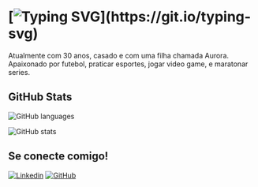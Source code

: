 # [![Typing SVG](https://readme-typing-svg.herokuapp.com/?color=00BFFF&size=35&center=true&vCenter=true&width=1000&lines=Vinicius+Santiago;)](https://git.io/typing-svg)

Atualmente com 30 anos, casado e com uma filha chamada Aurora. Apaixonado por futebol, praticar esportes, jogar video game, e maratonar series.

## GitHub Stats
![GitHub languages](https://github-readme-stats.vercel.app/api/top-langs/?username=viniquartz&layout=compact&theme=github_dark&bg_color=000000&title_color=00BFFF)

![GitHub stats](https://github-readme-stats.vercel.app/api?username=viniquartz&show_icons=true&theme=dark&title_color=00BFFF)

## Se conecte comigo!
[![Linkedin](https://img.shields.io/badge/LinkedIn-000?style=for-the-badge&logo=linkedin&logoColor=white)](https://www.linkedin.com/in/viniciussantiagoti/) [![GitHub](https://img.shields.io/badge/GitHub-000?style=for-the-badge&logo=github&logoColor=white)](https://github.com/viniquartz)